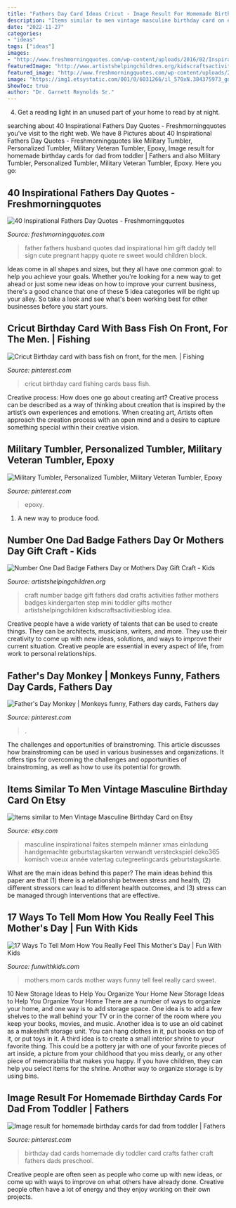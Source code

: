 ```yaml
---
title: "Fathers Day Card Ideas Cricut - Image Result For Homemade Birthday Cards For Dad From Toddler"
description: "Items similar to men vintage masculine birthday card on etsy"
date: "2022-11-27"
categories:
- "ideas"
tags: ["ideas"]
images:
- "http://www.freshmorningquotes.com/wp-content/uploads/2016/02/Inspirational-Fathers-Day-Quotes-7.jpg"
featuredImage: "http://www.artistshelpingchildren.org/kidscraftsactivitiesblog/wp-content/uploads/2010/06/mini-DSCF3755.jpg"
featured_image: "http://www.freshmorningquotes.com/wp-content/uploads/2016/02/Inspirational-Fathers-Day-Quotes-7.jpg"
image: "https://img1.etsystatic.com/001/0/6031266/il_570xN.384375973_gdwg.jpg"
ShowToc: true
author: "Dr. Garnett Reynolds Sr."
---
```



4. Get a reading light in an unused part of your home to read by at night.

	

		
searching about 40 Inspirational Fathers Day Quotes - Freshmorningquotes you've visit to the right web. We have 8 Pictures about 40 Inspirational Fathers Day Quotes - Freshmorningquotes like Military Tumbler, Personalized Tumbler, Military Veteran Tumbler, Epoxy, Image result for homemade birthday cards for dad from toddler | Fathers and also Military Tumbler, Personalized Tumbler, Military Veteran Tumbler, Epoxy. Here you go:
		
    
## 40 Inspirational Fathers Day Quotes - Freshmorningquotes

<img loading=lazy src="http://www.freshmorningquotes.com/wp-content/uploads/2016/02/Inspirational-Fathers-Day-Quotes-7.jpg" onerror="this.onerror=null;this.src='https://tse1.mm.bing.net/th?id=OIP.egeApMY-Qn8fNm4taRUcXwHaJ4&amp;pid=15.1';" alt="40 Inspirational Fathers Day Quotes - Freshmorningquotes">

_Source: freshmorningquotes.com_

>father fathers husband quotes dad inspirational him gift daddy tell sign cute pregnant happy quote re sweet would children block. 

	

Ideas come in all shapes and sizes, but they all have one common goal: to help you achieve your goals. Whether you're looking for a new way to get ahead or just some new ideas on how to improve your current business, there's a good chance that one of these 5 idea categories will be right up your alley. So take a look and see what's been working best for other businesses before you start yours.

    
## Cricut Birthday Card With Bass Fish On Front, For The Men. | Fishing

<img loading=lazy src="https://i.pinimg.com/736x/f0/28/77/f028776e7a5734dd9860c64c1e0b4ab3--bass-fishing-cricut.jpg" onerror="this.onerror=null;this.src='https://tse1.mm.bing.net/th?id=OIP.l1ya42oOtg_bisgslNpCCgHaLD&amp;pid=15.1';" alt="Cricut Birthday card with bass fish on front, for the men. | Fishing">

_Source: pinterest.com_

>cricut birthday card fishing cards bass fish. 

	

Creative process: How does one go about creating art?
Creative process can be described as a way of thinking about creation that is inspired by the artist’s own experiences and emotions. When creating art, Artists often approach the creation process with an open mind and a desire to capture something special within their creative vision.

    
## Military Tumbler, Personalized Tumbler, Military Veteran Tumbler, Epoxy

<img loading=lazy src="https://i.pinimg.com/736x/3e/ca/81/3eca817c9b4b1e437ff4c34d6b4dd123.jpg" onerror="this.onerror=null;this.src='https://tse3.mm.bing.net/th?id=OIP.dr5xpJBxxJ9RnFhBisVE4QHaJ3&amp;pid=15.1';" alt="Military Tumbler, Personalized Tumbler, Military Veteran Tumbler, Epoxy">

_Source: pinterest.com_

>epoxy. 

	

1. A new way to produce food.

    
## Number One Dad Badge Fathers Day Or Mothers Day Gift Craft - Kids

<img loading=lazy src="http://www.artistshelpingchildren.org/kidscraftsactivitiesblog/wp-content/uploads/2010/06/mini-DSCF3755.jpg" onerror="this.onerror=null;this.src='https://tse4.mm.bing.net/th?id=OIP.CJCUhY_IaV787euHIuJ4IAHaJ4&amp;pid=15.1';" alt="Number One Dad Badge Fathers Day or Mothers Day Gift Craft - Kids">

_Source: artistshelpingchildren.org_

>craft number badge gift fathers dad crafts activities father mothers badges kindergarten step mini toddler gifts mother artistshelpingchildren kidscraftsactivitiesblog idea. 

	

Creative people have a wide variety of talents that can be used to create things. They can be architects, musicians, writers, and more. They use their creativity to come up with new ideas, solutions, and ways to improve their current situation. Creative people are essential in every aspect of life, from work to personal relationships.

    
## Father&#039;s Day Monkey | Monkeys Funny, Fathers Day Cards, Fathers Day

<img loading=lazy src="https://i.pinimg.com/736x/2d/00/f6/2d00f62daf361f325cb99191e5124e6a--fathers-day-monkeys.jpg" onerror="this.onerror=null;this.src='https://tse4.mm.bing.net/th?id=OIP.mMnOM52CnDP1l4SELoMMYAHaLw&amp;pid=15.1';" alt="Father&#039;s Day Monkey | Monkeys funny, Fathers day cards, Fathers day">

_Source: pinterest.com_

>. 

	

The challenges and opportunities of brainstroming.
This article discusses how brainstroming can be used in various businesses and organizations. It offers tips for overcoming the challenges and opportunities of brainstroming, as well as how to use its potential for growth.

    
## Items Similar To Men Vintage Masculine Birthday Card On Etsy

<img loading=lazy src="https://img1.etsystatic.com/001/0/6031266/il_570xN.384375973_gdwg.jpg" onerror="this.onerror=null;this.src='https://tse4.mm.bing.net/th?id=OIP.T1pSX2EvIlXg2HZndu07EAHaJ4&amp;pid=15.1';" alt="Items similar to Men Vintage Masculine Birthday Card on Etsy">

_Source: etsy.com_

>masculine inspirational faites stempeln männer xmas einladung handgemachte geburtstagskarten verwandt versteckspiel deko365 komisch voeux année vatertag cutegreetingcards geburtstagskarte. 

	

What are the main ideas behind this paper?
The main ideas behind this paper are that (1) there is a relationship between stress and health, (2) different stressors can lead to different health outcomes, and (3) stress can be managed through interventions that are effective.

    
## 17 Ways To Tell Mom How You Really Feel This Mother&#039;s Day | Fun With Kids

<img loading=lazy src="https://www.funwithkids.com/wp-content/uploads/2015/04/Funny-mothers-day-cards-20-640x880.jpg" onerror="this.onerror=null;this.src='https://tse2.mm.bing.net/th?id=OIP.20toJOypXN1HRDy3Nve_qQHaKL&amp;pid=15.1';" alt="17 Ways To Tell Mom How You Really Feel This Mother&#039;s Day | Fun With Kids">

_Source: funwithkids.com_

>mothers mom cards mother ways funny tell feel really card sweet. 

	

10 New Storage Ideas to Help You Organize Your Home
New Storage Ideas to Help You Organize Your Home
There are a number of ways to organize your home, and one way is to add storage space. One idea is to add a few shelves to the wall behind your TV or in the corner of the room where you keep your books, movies, and music. Another idea is to use an old cabinet as a makeshift storage unit. You can hang clothes in it, put books on top of it, or put toys in it. A third idea is to create a small interior shrine to your favorite thing. This could be a pottery jar with one of your favorite pieces of art inside, a picture from your childhood that you miss dearly, or any other piece of memorabilia that makes you happy. If you have children, they can help you select items for the shrine. Another way to organize storage is by using bins.

    
## Image Result For Homemade Birthday Cards For Dad From Toddler | Fathers

<img loading=lazy src="https://i.pinimg.com/736x/07/7c/92/077c922af317512132b9cc05472621cc--birthday-cards-for-dad-homemade-birthday-cards.jpg" onerror="this.onerror=null;this.src='https://tse3.mm.bing.net/th?id=OIP.R5Xf18BMNuHVI6EzdWK2LgHaJ6&amp;pid=15.1';" alt="Image result for homemade birthday cards for dad from toddler | Fathers">

_Source: pinterest.com_

>birthday dad cards homemade diy toddler card crafts father craft fathers dads preschool. 

	

Creative people are often seen as people who come up with new ideas, or come up with ways to improve on what others have already done. Creative people often have a lot of energy and they enjoy working on their own projects.


